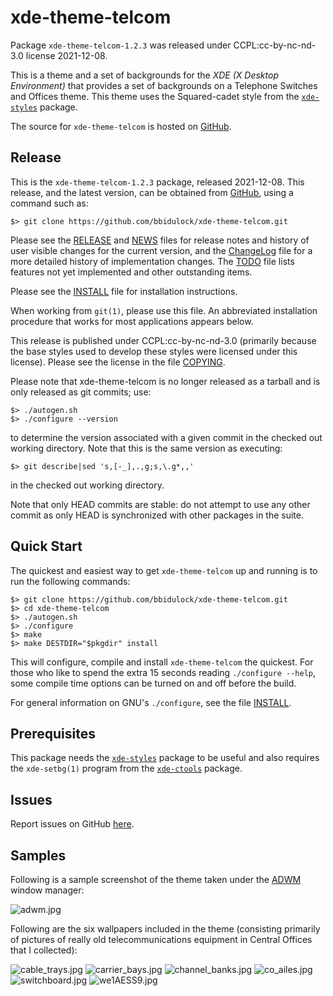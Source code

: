 [xde-theme-telcom -- read me first file.  2021-12-08]: #

xde-theme-telcom
===============

Package `xde-theme-telcom-1.2.3` was released under CCPL:cc-by-nc-nd-3.0
license 2021-12-08.

This is a theme and a set of backgrounds for the _XDE (X Desktop
Environment)_ that provides a set of backgrounds on
a Telephone Switches and Offices theme.
This theme uses the Squared-cadet style from the [`xde-styles`][11]
package.

The source for `xde-theme-telcom` is hosted on [GitHub][1].


Release
-------

This is the `xde-theme-telcom-1.2.3` package, released 2021-12-08.
This release, and the latest version, can be obtained from [GitHub][1],
using a command such as:

    $> git clone https://github.com/bbidulock/xde-theme-telcom.git

Please see the [RELEASE][3] and [NEWS][4] files for release notes and
history of user visible changes for the current version, and the
[ChangeLog][5] file for a more detailed history of implementation
changes.  The [TODO][6] file lists features not yet implemented and
other outstanding items.

Please see the [INSTALL][8] file for installation instructions.

When working from `git(1)`, please use this file.  An abbreviated
installation procedure that works for most applications appears below.

This release is published under CCPL:cc-by-nc-nd-3.0 (primarily because
the base styles used to develop these styles were licensed under this
license).
Please see the license in the file [COPYING][10].

Please note that xde-theme-telcom is no longer released as
a tarball and is only released as git commits; use:

    $> ./autogen.sh
    $> ./configure --version

to determine the version associated with a given commit in the
checked out working directory.  Note that this is the same version
as executing:

    $> git describe|sed 's,[-_],.,g;s,\.g*,,'

in the checked out working directory.

Note that only HEAD commits are stable: do not attempt to use any
other commit as only HEAD is synchronized with other packages in
the suite.


Quick Start
-----------

The quickest and easiest way to get `xde-theme-telcom` up and
running is to run the following commands:

    $> git clone https://github.com/bbidulock/xde-theme-telcom.git
    $> cd xde-theme-telcom
    $> ./autogen.sh
    $> ./configure
    $> make
    $> make DESTDIR="$pkgdir" install

This will configure, compile and install `xde-theme-telcom` the
quickest.  For those who like to spend the extra 15 seconds reading
`./configure --help`, some compile time options can be turned on and off
before the build.

For general information on GNU's `./configure`, see the file
[INSTALL][8].


Prerequisites
-------------

This package needs the [`xde-styles`][11] package to be useful and also
requires the `xde-setbg(1)` program from the [`xde-ctools`][12] package.


Issues
------

Report issues on GitHub [here][2].


Samples
-------

Following is a sample screenshot of the theme taken under the [ADWM][13]
window manager:

![adwm.jpg](scrot/adwm.jpg "Wallpaper #1")

Following are the six wallpapers included in the theme (consisting
primarily of pictures of really old telecommunications equipment in
Central Offices that I collected):

![cable_trays.jpg](images/cable_trays.jpg "Wallpaper #1")
![carrier_bays.jpg](images/carrier_bays.jpg "Wallpaper #2")
![channel_banks.jpg](images/channel_banks.jpg "Wallpaper #3")
![co_ailes.jpg](images/co_ailes.jpg "Wallpaper #4")
![switchboard.jpg](images/switchboard.jpg "Wallpaper #5")
![we1AESS9.jpg](images/we1AESS9.jpg "Wallpaper #6")



[1]: https://github.com/bbidulock/xde-theme-telcom
[2]: https://github.com/bbidulock/xde-theme-telcom/issues
[3]: https://github.com/bbidulock/xde-theme-telcom/blob/1.2.3/RELEASE
[4]: https://github.com/bbidulock/xde-theme-telcom/blob/1.2.3/NEWS
[5]: https://github.com/bbidulock/xde-theme-telcom/blob/1.2.3/ChangeLog
[6]: https://github.com/bbidulock/xde-theme-telcom/blob/1.2.3/TODO
[7]: https://github.com/bbidulock/xde-theme-telcom/blob/1.2.3/COMPLIANCE
[8]: https://github.com/bbidulock/xde-theme-telcom/blob/1.2.3/INSTALL
[9]: https://github.com/bbidulock/xde-theme-telcom/blob/1.2.3/LICENSE
[10]: https://github.com/bbidulock/xde-theme-telcom/blob/1.2.3/COPYING
[11]: https://github.com/bbidulock/xde-styles
[12]: https://github.com/bbidulock/xde-ctools
[13]: https://bbidulock.github.io/adwm

[ vim: set ft=markdown sw=4 tw=72 nocin nosi fo+=tcqlorn spell: ]: #
